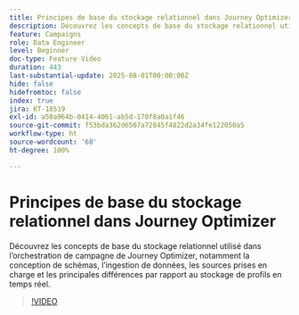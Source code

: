 ```yaml
---
title: Principes de base du stockage relationnel dans Journey Optimizer
description: Découvrez les concepts de base du stockage relationnel utilisé dans l’orchestration de campagne de Journey Optimizer, notamment la conception de schémas, l’ingestion de données, les sources prises en charge et les principales différences par rapport au stockage de profils en temps réel.
feature: Campaigns
role: Data Engineer
level: Beginner
doc-type: Feature Video
duration: 443
last-substantial-update: 2025-08-01T00:00:00Z
hide: false
hidefromtoc: false
index: true
jira: KT-18519
exl-id: a58a964b-0414-4061-ab5d-170f8a0a1f46
source-git-commit: f53bda362d6507a72845f4822d2a34fe122050a5
workflow-type: ht
source-wordcount: '68'
ht-degree: 100%

---
```


# Principes de base du stockage relationnel dans Journey Optimizer

Découvrez les concepts de base du stockage relationnel utilisé dans l’orchestration de campagne de Journey Optimizer, notamment la conception de schémas, l’ingestion de données, les sources prises en charge et les principales différences par rapport au stockage de profils en temps réel.

>[!VIDEO](https://video.tv.adobe.com/v/3470216/?learn=on&enablevpops&captions=fre_fr)
